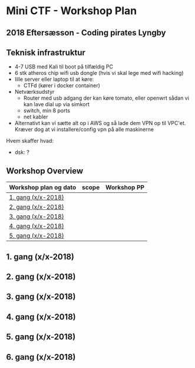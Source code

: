 # Mini CTF - Workshop Plan

## 2018 Eftersæsson - Coding pirates Lyngby

## Teknisk infrastruktur

* 4-7 USB med Kali til boot på tilfældig PC
* 6 stk atheros chip wifi usb dongle (hvis vi skal lege med wifi hacking)
* lille server eller laptop til at køre:
   * CTFd (kører i docker container)
* Netværksudstyr
   * Router med usb adgang der kan køre tomato, eller openwrt sådan vi kan lave dial up via simkort
   * switch, min 8 ports
   * net kabler
* Alternativt kan vi sætte alt op i AWS og så lade dem VPN op til VPC'et. Kræver dog at vi installere/config vpn på alle maskinerne

Hvem skaffer hvad:
* dsk: ?

## Workshop Overview

| Workshop plan og dato | scope | Workshop PP |
| --- | --- | --- |
| [1. gang (x/x-2018)](#1.-gang (x/x-2018) ) | |
| [2. gang (x/x-2018)](#2.-gang (x/x-2018) ) | |
| [3. gang (x/x-2018)](#3.-gang (x/x-2018) ) | |
| [4. gang (x/x-2018)](#4.-gang (x/x-2018) ) | |
| [5. gang (x/x-2018)](#5.-gang (x/x-2018) ) | |

## 1. gang (x/x-2018)

## 2. gang (x/x-2018)

## 3. gang (x/x-2018)

## 4. gang (x/x-2018)

## 5. gang (x/x-2018)

## 6. gang (x/x-2018)
